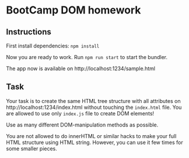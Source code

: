 # BootCamp DOM homework

## Instructions

First install dependencies: `npm install`

Now you are ready to work. Run `npm run start` to start the bundler.

The app now is available on http://localhost:1234/sample.html

## Task

Your task is to create the same HTML tree structure with all attributes on http://localhost:1234/index.html without touching the `index.html` file. You are allowed to use only `index.js` file to create DOM elements!

Use as many different DOM-manipulation methods as possible.

You are not allowed to do innerHTML or similar hacks to make your full HTML structure using HTML string. However, you can use it few times for some smaller pieces.

